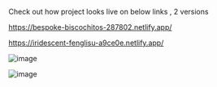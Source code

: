Check out how project looks live on below links , 2 versions

https://bespoke-biscochitos-287802.netlify.app/

https://iridescent-fenglisu-a9ce0e.netlify.app/

![image](https://github.com/vishwa3/todo-list-react-typescript/assets/51976976/d36afe9a-5a9c-499d-a025-179eb142d469)

![image](https://github.com/vishwa3/todo-list-react-typescript/assets/51976976/b13d2f60-6909-459e-b133-f2a45ade57c1)


